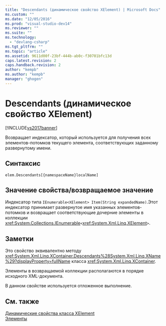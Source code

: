 ```yaml
---
title: "Descendants (динамическое свойство XElement) | Microsoft Docs"
ms.custom: ""
ms.date: "12/05/2016"
ms.prod: "visual-studio-dev14"
ms.reviewer: ""
ms.suite: ""
ms.technology: 
  - "devlang-csharp"
ms.tgt_pltfrm: ""
ms.topic: "article"
ms.assetid: 9611d00f-23bf-444b-ab0c-f30701bfc13d
caps.latest.revision: 2
caps.handback.revision: 2
author: "kempb"
ms.author: "kempb"
manager: "ghogen"
---
```

# Descendants (динамическое свойство XElement)
[!INCLUDE[vs2017banner](../code-quality/includes/vs2017banner.md)]

Возвращает индексатор, который используется для получения всех элементов\-потомков текущего элемента, соответствующих заданному развернутому имени.  
  
## Синтаксис  
  
```  
elem.Descendants[{namespaceName}localName]  
```  
  
## Значение свойства\/возвращаемое значение  
 Индексатор типа `IEnumerable<XElement> Item(String expandedName)`.Этот индексатор принимает развернутое имя указанных элементов\-потомков и возвращает соответствующие дочерние элементы в коллекции <xref:System.Collections.IEnumerable>`<`<xref:System.Xml.Linq.XElement>`>`.  
  
## Заметки  
 Это свойство эквивалентно методу <xref:System.Xml.Linq.XContainer.Descendants%28System.Xml.Linq.XName%29?displayProperty=fullName> класса <xref:System.Xml.Linq.XContainer>.  
  
 Элементы в возвращаемой коллекции располагаются в порядке исходного XML\-документа.  
  
 В данном свойстве используется отложенное выполнение.  
  
## См. также  
 [Динамические свойства класса XElement](../designers/xelement-class-dynamic-properties.md)   
 [Элементы](../designers/elements-xelement-dynamic-property.md)